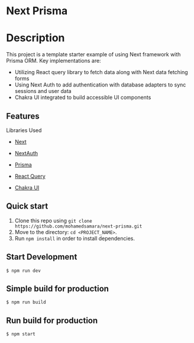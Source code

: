 # Next Prisma

# Description

<dl>
<dt>
    This project is a template starter example of using Next framework with Prisma ORM. Key implementations are: 
</dt>
</dl>

- Utilizing React query library to fetch data along with Next data fetching forms
- Using Next Auth to add authentication with database adapters to sync sessions and user data
- Chakra UI integrated to build accessible UI components

## Features

<dl>
<dt>Libraries Used</dt>

- [Next](https://nextjs.org/)

- [NextAuth](https://next-auth.js.org/)

- [Prisma](https://www.prisma.io/)

- [React Query](https://react-query.tanstack.com/)

- [Chakra UI](https://chakra-ui.com/)

</dl>

## Quick start

1.  Clone this repo using `git clone https://github.com/mohamedsamara/next-prisma.git`
2.  Move to the directory: `cd <PROJECT_NAME>`.<br />
3.  Run `npm install` in order to install dependencies.<br />

## Start Development

```
$ npm run dev
```

## Simple build for production

```
$ npm run build
```

## Run build for production

```
$ npm start
```
